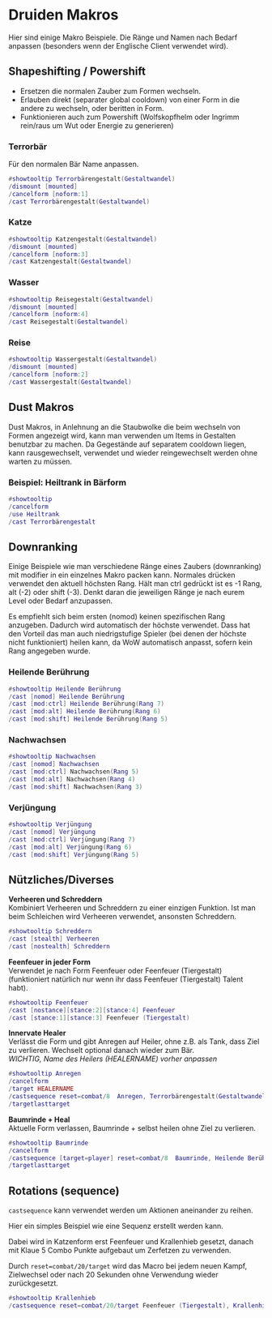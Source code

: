 # Druiden Makros

Hier sind einige Makro Beispiele. Die Ränge und Namen nach Bedarf anpassen (besonders wenn der Englische Client verwendet wird).

## Shapeshifting / Powershift
- Ersetzen die normalen Zauber zum Formen wechseln.
- Erlauben direkt (separater global cooldown) von einer Form in die andere zu wechseln, oder beritten in Form.
- Funktionieren auch zum Powershift (Wolfskopfhelm oder Ingrimm rein/raus um Wut oder Energie zu generieren)

### Terrorbär 
Für den normalen Bär Name anpassen.
```lua
#showtooltip Terrorbärengestalt(Gestaltwandel)
/dismount [mounted]
/cancelform [noform:1]
/cast Terrorbärengestalt(Gestaltwandel)
```

### Katze
```lua
#showtooltip Katzengestalt(Gestaltwandel)
/dismount [mounted]
/cancelform [noform:3]
/cast Katzengestalt(Gestaltwandel)
```

### Wasser
```lua
#showtooltip Reisegestalt(Gestaltwandel)
/dismount [mounted]
/cancelform [noform:4]
/cast Reisegestalt(Gestaltwandel)
```

### Reise
```lua
#showtooltip Wassergestalt(Gestaltwandel)
/dismount [mounted]
/cancelform [noform:2]
/cast Wassergestalt(Gestaltwandel)
```

## Dust Makros
Dust Makros, in Anlehnung an die Staubwolke die beim wechseln von Formen angezeigt wird, kann man verwenden um Items in Gestalten benutzbar zu machen.
Da Gegestände auf separatem cooldown liegen, kann rausgewechselt, verwendet und wieder reingewechselt werden ohne warten zu müssen.

### Beispiel: Heiltrank in Bärform
```lua
#showtooltip
/cancelform
/use Heiltrank
/cast Terrorbärengestalt
```


## Downranking
Einige Beispiele wie man verschiedene Ränge eines Zaubers (downranking) mit modifier in ein einzelnes Makro packen kann.
Normales drücken verwendet den aktuell höchsten Rang. Hält man ctrl gedrückt ist es -1 Rang, alt (-2) oder shift (-3).
Denkt daran die jeweiligen Ränge je nach eurem Level oder Bedarf anzupassen.

Es empfiehlt sich beim ersten (nomod) keinen spezifischen Rang anzugeben. Dadurch wird automatisch der höchste verwendet. Dass hat den Vorteil das man auch niedrigstufige Spieler (bei denen der höchste nicht funktioniert) heilen kann, da WoW automatisch anpasst, sofern kein Rang angegeben wurde.

### Heilende Berührung
```lua
#showtooltip Heilende Berührung
/cast [nomod] Heilende Berührung
/cast [mod:ctrl] Heilende Berührung(Rang 7)
/cast [mod:alt] Heilende Berührung(Rang 6)
/cast [mod:shift] Heilende Berührung(Rang 5)
```
### Nachwachsen
```lua
#showtooltip Nachwachsen
/cast [nomod] Nachwachsen
/cast [mod:ctrl] Nachwachsen(Rang 5)
/cast [mod:alt] Nachwachsen(Rang 4)
/cast [mod:shift] Nachwachsen(Rang 3)
```
### Verjüngung
```lua
#showtooltip Verjüngung
/cast [nomod] Verjüngung
/cast [mod:ctrl] Verjüngung(Rang 7)
/cast [mod:alt] Verjüngung(Rang 6)
/cast [mod:shift] Verjüngung(Rang 5)
```


## Nützliches/Diverses

**Verheeren und Schreddern**  
Kombiniert Verheeren und Schreddern zu einer einzigen Funktion. 
Ist man beim Schleichen wird Verheeren verwendet, ansonsten Schreddern. 
```lua
#showtooltip Schreddern
/cast [stealth] Verheeren
/cast [nostealth] Schreddern 
```

**Feenfeuer in jeder Form**  
Verwendet je nach Form Feenfeuer oder Feenfeuer (Tiergestalt) (funktioniert natürlich nur wenn ihr dass Feenfeuer (Tiergestalt) Talent habt). 
```lua
#showtooltip Feenfeuer
/cast [nostance][stance:2][stance:4] Feenfeuer
/cast [stance:1][stance:3] Feenfeuer (Tiergestalt)
```

**Innervate Healer**  
Verlässt die Form und gibt Anregen auf Heiler, ohne z.B. als Tank, dass Ziel zu verlieren. Wechselt optional danach wieder zum Bär.  
*WICHTIG, Name des Heilers (HEALERNAME) vorher anpassen*

```lua
#showtooltip Anregen
/cancelform
/target HEALERNAME
/castsequence reset=combat/8  Anregen, Terrorbärengestalt(Gestaltwandel), null
/targetlasttarget
```

**Baumrinde + Heal**  
Aktuelle Form verlassen, Baumrinde + selbst heilen ohne Ziel zu verlieren.
```lua
#showtooltip Baumrinde
/cancelform
/castsequence [target=player] reset=combat/8  Baumrinde, Heilende Berührung
/targetlasttarget
```

## Rotations (sequence)
`castsequence` kann verwendet werden um Aktionen aneinander zu reihen. 

Hier ein simples Beispiel wie eine Sequenz erstellt werden kann.

Dabei wird in Katzenform erst Feenfeuer und Krallenhieb gesetzt, danach mit Klaue 5 Combo Punkte aufgebaut um Zerfetzen zu verwenden. 

Durch `reset=combat/20/target` wird das Macro bei jedem neuen Kampf, Zielwechsel oder nach 20 Sekunden ohne Verwendung wieder zurückgesetzt.
```lua
#showtooltip Krallenhieb
/castsequence reset=combat/20/target Feenfeuer (Tiergestalt), Krallenhieb, Klaue, Klaue, Klaue, Krallenhieb, Zerfetzen, Klaue, Klaue, Klaue, Klaue, Krallenhieb, Zerfetzen, Klaue, Klaue, Klaue
```

